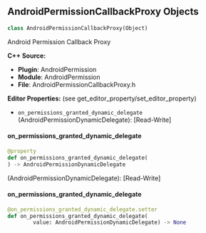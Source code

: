 ## AndroidPermissionCallbackProxy Objects

```python
class AndroidPermissionCallbackProxy(Object)
```

Android Permission Callback Proxy

**C++ Source:**

- **Plugin**: AndroidPermission
- **Module**: AndroidPermission
- **File**: AndroidPermissionCallbackProxy.h

**Editor Properties:** (see get_editor_property/set_editor_property)

- ``on_permissions_granted_dynamic_delegate`` (AndroidPermissionDynamicDelegate):  [Read-Write]

<a id="unreal.AndroidPermissionCallbackProxy.on_permissions_granted_dynamic_delegate"></a>

#### on_permissions_granted_dynamic_delegate

```python
@property
def on_permissions_granted_dynamic_delegate(
) -> AndroidPermissionDynamicDelegate
```

(AndroidPermissionDynamicDelegate):  [Read-Write]

<a id="unreal.AndroidPermissionCallbackProxy.on_permissions_granted_dynamic_delegate"></a>

#### on_permissions_granted_dynamic_delegate

```python
@on_permissions_granted_dynamic_delegate.setter
def on_permissions_granted_dynamic_delegate(
        value: AndroidPermissionDynamicDelegate) -> None
```

<a id="unreal.AndroidPermissionFunctionLibrary"></a>